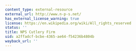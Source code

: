 ```yaml
---
content_type: external-resource
external_url: http://www.n-p-s.net/
has_external_license_warning: true
license: https://en.wikipedia.org/wiki/All_rights_reserved
status: ''
title: NPS Cutlery Firm
uid: a2ffadcf-bcbe-4365-ae64-f54236b4804b
wayback_url: ''
---
```

